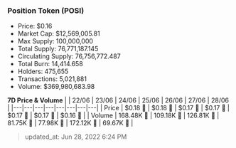 
  ### Position Token (POSI)
  - Price: $0.16
  - Market Cap: $12,569,005.81
  - Max Supply: 100,000,000
  - Total Supply: 76,771,187.145
  - Circulating Supply: 76,756,772.487
  - Total Burn: 14,414.658
  - Holders: 475,655
  - Transactions: 5,021,881
  - Volume: $369,980,683.98

  **7D Price & Volume**
  | | 22&#x2F;06 | 23&#x2F;06 | 24&#x2F;06 | 25&#x2F;06 | 26&#x2F;06 | 27&#x2F;06 | 28&#x2F;06 |
  |---|---|---|---|---|---|---|---|
  | Price | $0.18 🔻 | $0.18 🚀 | $0.17 🔻 | $0.17 🔻 | $0.17 🔻 | $0.17 🔻 | $0.16 🔻 |
  | Volume | 168.48K 🚀 | 109.18K 🔻 | 126.81K 🚀 | 81.75K 🔻 | 77.98K 🔻 | 172.12K 🚀 | 69.67K 🔻 |

  > updated_at: Jun 28, 2022 6:24 PM

